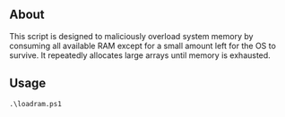## About
This script is designed to maliciously overload system memory by consuming all available RAM except for a small amount left for the OS to survive. It repeatedly allocates large arrays until memory is exhausted.

## Usage
`.\loadram.ps1`
